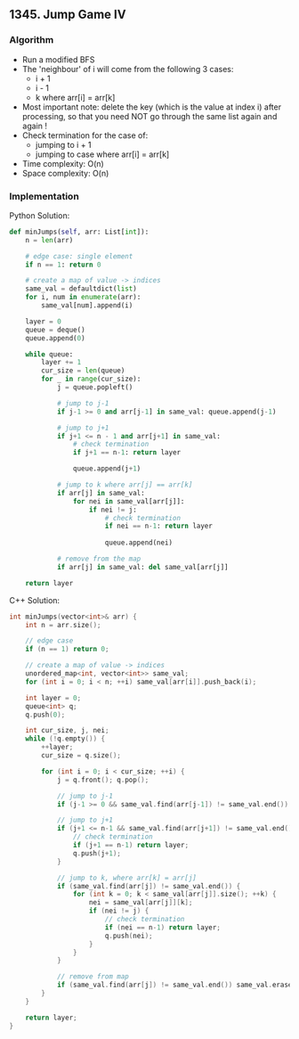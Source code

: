 ## 1345. Jump Game IV
### Algorithm
- Run a modified BFS
- The 'neighbour' of i will come from the following 3 cases:
    - i + 1
    - i - 1
    - k where arr[i] = arr[k]
- Most important note: delete the key (which is the value at index i) after processing, so that you need NOT go through the same list again and again !
- Check termination for the case of:
    - jumping to i + 1
    - jumping to case where arr[i] = arr[k]
- Time complexity: O(n)
- Space complexity: O(n)
### Implementation
Python Solution:
```python
def minJumps(self, arr: List[int]):
    n = len(arr)

    # edge case: single element
    if n == 1: return 0

    # create a map of value -> indices
    same_val = defaultdict(list)
    for i, num in enumerate(arr):
        same_val[num].append(i)

    layer = 0
    queue = deque()
    queue.append(0)

    while queue:
        layer += 1
        cur_size = len(queue)
        for _ in range(cur_size):
            j = queue.popleft()

            # jump to j-1
            if j-1 >= 0 and arr[j-1] in same_val: queue.append(j-1)

            # jump to j+1
            if j+1 <= n - 1 and arr[j+1] in same_val:
                # check termination
                if j+1 == n-1: return layer

                queue.append(j+1)

            # jump to k where arr[j] == arr[k]
            if arr[j] in same_val:
                for nei in same_val[arr[j]]:
                    if nei != j:
                        # check termination
                        if nei == n-1: return layer
                        
                        queue.append(nei)

            # remove from the map
            if arr[j] in same_val: del same_val[arr[j]]

    return layer
```
C++ Solution:
```cpp
int minJumps(vector<int>& arr) {
    int n = arr.size();

    // edge case
    if (n == 1) return 0;

    // create a map of value -> indices
    unordered_map<int, vector<int>> same_val;
    for (int i = 0; i < n; ++i) same_val[arr[i]].push_back(i);

    int layer = 0;
    queue<int> q;
    q.push(0);

    int cur_size, j, nei;
    while (!q.empty()) {
        ++layer;
        cur_size = q.size();

        for (int i = 0; i < cur_size; ++i) {
            j = q.front(); q.pop();

            // jump to j-1
            if (j-1 >= 0 && same_val.find(arr[j-1]) != same_val.end()) q.push(j-1);

            // jump to j+1
            if (j+1 <= n-1 && same_val.find(arr[j+1]) != same_val.end()) {
                // check termination
                if (j+1 == n-1) return layer;
                q.push(j+1);
            }

            // jump to k, where arr[k] = arr[j]
            if (same_val.find(arr[j]) != same_val.end()) {
                for (int k = 0; k < same_val[arr[j]].size(); ++k) {
                    nei = same_val[arr[j]][k];
                    if (nei != j) {
                        // check termination
                        if (nei == n-1) return layer;
                        q.push(nei);
                    }
                }
            }

            // remove from map
            if (same_val.find(arr[j]) != same_val.end()) same_val.erase(arr[j]);
        }
    }

    return layer;
}
```